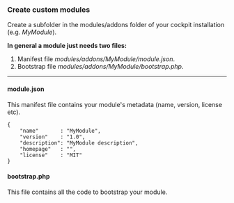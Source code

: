 ### Create custom modules


Create a subfolder in the modules/addons folder of your cockpit installation (e.g. _MyModule_).

**In general a module just needs two files:**

1. Manifest file _modules/addons/MyModule/module.json_.
2. Bootstrap file _modules/addons/MyModule/bootstrap.php_.


---

#### module.json

This manifest file contains your module's metadata (name, version, license etc).

````
{
    "name"       : "MyModule",
    "version"    : "1.0",
    "description": "MyModule description",
    "homepage"   : "",
    "license"    : "MIT"
}
````


#### bootstrap.php

This file contains all the code to bootstrap your module.